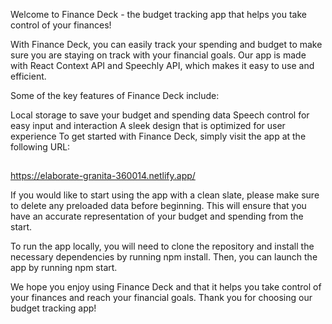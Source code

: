 Welcome to Finance Deck - the budget tracking app that helps you take control of your finances!

With Finance Deck, you can easily track your spending and budget to make sure you are staying on track with your financial goals. Our app is made with React Context API and Speechly API, which makes it easy to use and efficient.

Some of the key features of Finance Deck include:

Local storage to save your budget and spending data
Speech control for easy input and interaction
A sleek design that is optimized for user experience
To get started with Finance Deck, simply visit the app at the following URL:
##
https://elaborate-granita-360014.netlify.app/

If you would like to start using the app with a clean slate, please make sure to delete any preloaded data before beginning. This will ensure that you have an accurate representation of your budget and spending from the start.

To run the app locally, you will need to clone the repository and install the necessary dependencies by running npm install. Then, you can launch the app by running npm start.

We hope you enjoy using Finance Deck and that it helps you take control of your finances and reach your financial goals. Thank you for choosing our budget tracking app!
